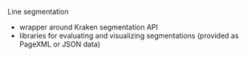 Line segmentation

+ wrapper around Kraken segmentation API
+ libraries for evaluating and visualizing segmentations (provided as PageXML or JSON data)
